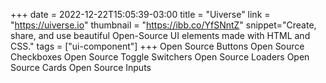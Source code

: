 +++
date = 2022-12-22T15:05:39-03:00
title = "Uiverse"
link = "https://uiverse.io"
thumbnail = "https://ibb.co/YfSNntZ"
snippet="Create, share, and use beautiful Open-Source UI elements made with HTML and CSS."
tags = ["ui-component"]
+++ 
Open Source Buttons
Open Source Checkboxes
Open Source Toggle Switchers
Open Source Loaders
Open Source Cards
Open Source Inputs
